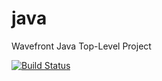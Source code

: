 # java
Wavefront Java Top-Level Project

[![Build Status](https://travis-ci.org/wavefrontHQ/java.svg?branch=master)](https://travis-ci.org/wavefrontHQ/java)